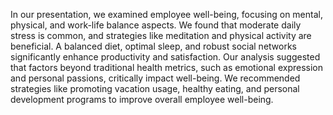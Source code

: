 In our presentation, we examined employee well-being, focusing on mental, physical, and work-life balance aspects. We found that moderate daily stress is common, and strategies like meditation and physical activity are beneficial. A balanced diet, optimal sleep, and robust social networks significantly enhance productivity and satisfaction. Our analysis suggested that factors beyond traditional health metrics, such as emotional expression and personal passions, critically impact well-being. We recommended strategies like promoting vacation usage, healthy eating, and personal development programs to improve overall employee well-being.


